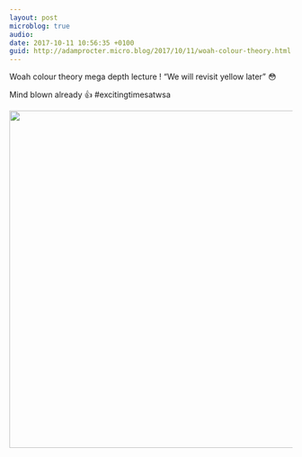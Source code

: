 ```yaml
---
layout: post
microblog: true
audio: 
date: 2017-10-11 10:56:35 +0100
guid: http://adamprocter.micro.blog/2017/10/11/woah-colour-theory.html
---
```

Woah colour theory mega depth lecture ! “We will revisit yellow later” 😳

Mind blown already 👍 
#excitingtimesatwsa

<img src="http://discursive.adamprocter.co.uk/uploads/2017/80da05fb9e.jpg" width="600" height="600" />
